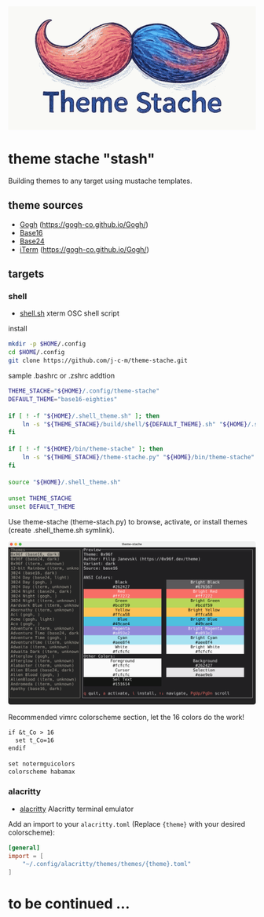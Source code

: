 ![theme stache logo](/images/theme-stache.png)

# theme stache "stash"

Building themes to any target using mustache templates.

## theme sources

* [Gogh](https://github.com/Gogh-Co/Gogh/tree/master/themes) (https://gogh-co.github.io/Gogh/)
* [Base16](https://github.com/tinted-theming/schemes/tree/spec-0.11/base16)
* [Base24](https://github.com/tinted-theming/schemes/tree/spec-0.11/base24)
* [iTerm](https://github.com/mbadolato/iTerm2-Color-Schemes/tree/master/schemes) (https://gogh-co.github.io/Gogh/)

## targets

### shell

* [shell.sh](/build/shell) xterm OSC shell script

install

```bash
mkdir -p $HOME/.config
cd $HOME/.config
git clone https://github.com/j-c-m/theme-stache.git
```

sample .bashrc or .zshrc addtion

```bash
THEME_STACHE="${HOME}/.config/theme-stache"
DEFAULT_THEME="base16-eighties"

if [ ! -f "${HOME}/.shell_theme.sh" ]; then
    ln -s "${THEME_STACHE}/build/shell/${DEFAULT_THEME}.sh" "${HOME}/.shell_theme.sh"
fi

if [ ! -f "${HOME}/bin/theme-stache" ]; then
    ln -s "${THEME_STACHE}/theme-stache.py" "${HOME}/bin/theme-stache"
fi

source "${HOME}/.shell_theme.sh"

unset THEME_STACHE
unset DEFAULT_THEME
```

Use theme-stache (theme-stach.py) to browse, activate, or install themes (create .shell_theme.sh symlink).

![theme-stache tool screenshot](/images/theme-stache-screenshot.png)

Recommended vimrc colorscheme section, let the 16 colors do the work!

```vimscript
if &t_Co > 16
  set t_Co=16
endif

set notermguicolors
colorscheme habamax
```

### alacritty

* [alacritty](/build/alacritty) Alacritty terminal emulator

Add an import to your `alacritty.toml` (Replace `{theme}` with your desired
colorscheme):

```toml
[general]
import = [
    "~/.config/alacritty/themes/themes/{theme}.toml"
]
```

# to be continued ...
